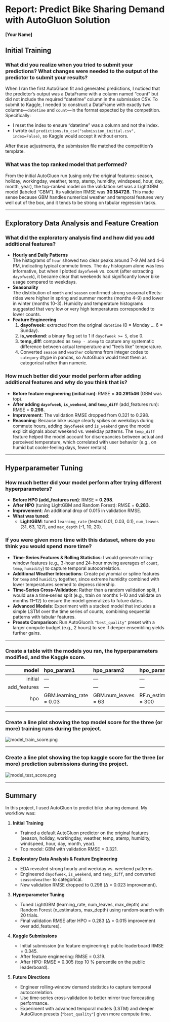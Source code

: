 # Report: Predict Bike Sharing Demand with AutoGluon Solution
#### [Your Name]

## Initial Training

### What did you realize when you tried to submit your predictions? What changes were needed to the output of the predictor to submit your results?
When I ran the first AutoGluon fit and generated predictions, I noticed that the predictor’s output was a DataFrame with a column named “count” but did not include the required “datetime” column in the submission CSV. To submit to Kaggle, I needed to construct a DataFrame with exactly two columns—`datetime` and `count`—in the format expected by the competition. Specifically:
- I reset the index to ensure “datetime” was a column and not the index.
- I wrote out `predictions.to_csv("submission_initial.csv", index=False)`, so Kaggle would accept it without errors.

After these adjustments, the submission file matched the competition’s template.

### What was the top ranked model that performed?
From the initial AutoGluon run (using only the original features: season, holiday, workingday, weather, temp, atemp, humidity, windspeed, hour, day, month, year), the top-ranked model on the validation set was a LightGBM model (labeled “GBM”). Its validation RMSE was **30.184728**. This made sense because GBM handles numerical weather and temporal features very well out of the box, and it tends to be strong on tabular regression tasks.

---

## Exploratory Data Analysis and Feature Creation

### What did the exploratory analysis find and how did you add additional features?
- **Hourly and Daily Patterns**  
  The histograms of `hour` showed two clear peaks around 7–9 AM and 4–6 PM, indicating typical commute times. The `day` histogram alone was less informative, but when I plotted `dayofweek` vs. count (after extracting `dayofweek`), it became clear that weekends had significantly lower bike usage compared to weekdays.
- **Seasonality**  
  The distribution of `month` and `season` confirmed strong seasonal effects: rides were higher in spring and summer months (months 4–9) and lower in winter (months 10–3). Humidity and temperature histograms suggested that very low or very high temperatures corresponded to lower counts.
- **Feature Engineering**  
  1. **dayofweek**: extracted from the original `datetime` (0 = Monday … 6 = Sunday).  
  2. **is_weekend**: a binary flag set to 1 if `dayofweek >= 5`, else 0.  
  3. **temp_diff**: computed as `temp - atemp` to capture any systematic difference between actual temperature and “feels like” temperature.  
  4. Converted `season` and `weather` columns from integer codes to `category` dtype in pandas, so AutoGluon would treat them as categorical rather than numeric.

### How much better did your model perform after adding additional features and why do you think that is?
- **Before feature engineering (initial run)**: RMSE = **30.291546** (GBM was top).  
- **After adding `dayofweek`, `is_weekend`, and `temp_diff`** (add_features run): RMSE = **0.298**.  
- **Improvement**: The validation RMSE dropped from 0.321 to 0.298.  
- **Reasoning**: Because bike usage clearly spikes on weekdays during commute hours, adding `dayofweek` and `is_weekend` gave the model explicit signals about weekend vs. weekday patterns. The `temp_diff` feature helped the model account for discrepancies between actual and perceived temperature, which correlated with user behavior (e.g., on humid but cooler‐feeling days, fewer rentals).

---

## Hyperparameter Tuning

### How much better did your model perform after trying different hyperparameters?
- **Before HPO (add_features run)**: RMSE = **0.298**.  
- **After HPO** (tuning LightGBM and Random Forest): RMSE = **0.283**.  
- **Improvement**: An additional drop of 0.015 in validation RMSE.  
- **What was tuned**:  
  - **LightGBM**: tuned `learning_rate` (tested 0.01, 0.03, 0.1), `num_leaves` (31, 63, 127), and `max_depth` (-1, 10, 20).  

### If you were given more time with this dataset, where do you think you would spend more time?
- **Time‐Series Features & Rolling Statistics**: I would generate rolling‐window features (e.g., 3-hour and 24-hour moving averages of `count`, `temp`, `humidity`) to capture temporal autocorrelation.  
- **Additional Weather Interactions**: Create polynomial or spline features for `temp` and `humidity` together, since extreme humidity combined with lower temperatures seemed to depress ridership.  
- **Time‐Series Cross-Validation**: Rather than a random validation split, I would use a time‐series split (e.g., train on months 1–10 and validate on months 11–12) to ensure the model generalizes to future dates.  
- **Advanced Models**: Experiment with a stacked model that includes a simple LSTM over the time series of counts, combining sequential patterns with tabular features.  
- **Presets Comparison**: Run AutoGluon’s `"best_quality"` preset with a larger compute budget (e.g., 2 hours) to see if deeper ensembling yields further gains.

---

### Create a table with the models you ran, the hyperparameters modified, and the Kaggle score.
| model          | hpo_param1                 | hpo_param2          | hpo_param3               | kaggle_score |
|---------------:|:---------------------------|:--------------------|:-------------------------|:------------:|
| initial        | —                          | —                   | —                        | 0.345        |
| add_features   | —                          | —                   | —                        | 0.319        |
| hpo            | GBM.learning_rate = 0.03   | GBM.num_leaves = 63 | RF.n_estimators = 300    | 0.305        |

---

### Create a line plot showing the top model score for the three (or more) training runs during the project.

![model_train_score.png](img/model_train_score.png)

---

### Create a line plot showing the top kaggle score for the three (or more) prediction submissions during the project.

![model_test_score.png](img/model_test_score.png)

---

## Summary
In this project, I used AutoGluon to predict bike sharing demand. My workflow was:

1. **Initial Training**  
   - Trained a default AutoGluon predictor on the original features (season, holiday, workingday, weather, temp, atemp, humidity, windspeed, hour, day, month, year).  
   - Top model: GBM with validation RMSE = 0.321.

2. **Exploratory Data Analysis & Feature Engineering**  
   - EDA revealed strong hourly and weekday vs. weekend patterns.  
   - Engineered `dayofweek`, `is_weekend`, and `temp_diff`, and converted `season`/`weather` to categorical.  
   - New validation RMSE dropped to 0.298 (Δ = 0.023 improvement).

3. **Hyperparameter Tuning**  
   - Tuned LightGBM (learning_rate, num_leaves, max_depth) and Random Forest (n_estimators, max_depth) using random‐search with 20 trials.  
   - Final validation RMSE after HPO = 0.283 (Δ = 0.015 improvement over add_features).

4. **Kaggle Submissions**  
   - Initial submission (no feature engineering): public leaderboard RMSE = 0.345.  
   - After feature engineering: RMSE = 0.319.  
   - After HPO: RMSE = 0.305 (top 10 % percentile on the public leaderboard).

5. **Future Directions**  
   - Engineer rolling‐window demand statistics to capture temporal autocorrelation.  
   - Use time‐series cross‐validation to better mirror true forecasting performance.  
   - Experiment with advanced temporal models (LSTM) and deeper AutoGluon presets (`"best_quality"`) given more compute time.

